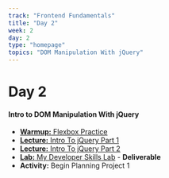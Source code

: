 ```yaml
---
track: "Frontend Fundamentals"
title: "Day 2"
week: 2
day: 2
type: "homepage"
topics: "DOM Manipulation With jQuery"
---
```



# Day 2

#### Intro to DOM Manipulation With jQuery

- [**Warmup:** Flexbox Practice](/frontend-fundamentals/week-2/day-2/lecture-materials/flexbox-practice/)
- [**Lecture:** Intro To jQuery Part 1](/frontend-fundamentals/week-2/day-2/lecture-materials/intro-to-jquery-part-1/)
- [**Lecture:** Intro To jQuery Part 2](/frontend-fundamentals/week-2/day-2/lecture-materials/intro-to-jquery-part-2/)
- [**Lab:** My Developer Skills Lab](/frontend-fundamentals/week-2/day-2/labs/my-developer-skills-lab/) - **Deliverable**
- **Activity:** Begin Planning Project 1









